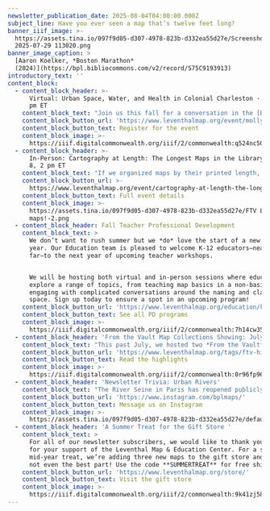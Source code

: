 ```yaml
---
newsletter_publication_date: 2025-08-04T04:00:00.000Z
subject_line: Have you ever seen a map that’s twelve feet long?
banner_iiif_image: >-
  https://assets.tina.io/097f9d05-d307-4978-823b-d332ea55d27e/Screenshot
  2025-07-29 113020.png
banner_image_caption: >
  [Aaron Koelker, *Boston Marathon*
  (2024)](https://bpl.bibliocommons.com/v2/record/S75C9193913)
introductory_text: ''
content_block:
  - content_block_header: >-
      Virtual: Urban Space, Water, and Health in Colonial Charleston · Sep 16, 6
      pm ET 
    content_block_text: "Join us this fall for a conversation in the [Brown Seminar on the Historical Geography of the American Revolutionary Era](https://www.leventhalmap.org/tags/richard-h.-brown-seminar/) with historian **Molly Nebiolo**. Professor Nebiolo\_will explore the colonial geography of Charleston with a focus on tidal creeks and other waterbodies—both those marked on maps of this period as well as those hidden in the cartographic record. These maps open up a new perspective on the history of health and environment in the eighteenth century colonial American city.\n\n*This program is part of the [American Revolutionary Geographies Online (ARGO)](https://www.argomaps.org/) initiative.*\n"
    content_block_button_url: 'https://www.leventhalmap.org/event/molly-nebiolo-lecture/'
    content_block_button_text: Register for the event
    content_block_image: >-
      https://iiif.digitalcommonwealth.org/iiif/2/commonwealth:q524nc50k/2360,1623,2629,4023/full/0/default.jpg
  - content_block_header: >-
      In-Person: Cartography at Length: The Longest Maps in the Library · August
      8, 2 pm ET
    content_block_text: "If we organized maps by their printed length, would we see patterns emerge? Could we learn something about geography and history from looking at the longest maps in a library? It turns out the answer is “yes.”\n\nIn this\_*From The Vault*, we dive into some of the longest and tallest maps in the Leventhal Center collections. From rivers to railroads, green parks to gold rushes, these maps document how cartographers have fixated on long landscapes—including one 12-foot long map of the Boston Marathon, printed on a receipt!\n"
    content_block_button_url: >-
      https://www.leventhalmap.org/event/cartography-at-length-the-longest-maps-in-the-library-from-the-vault-collections-showing/
    content_block_button_text: Full event details
    content_block_image: >-
      https://assets.tina.io/097f9d05-d307-4978-823b-d332ea55d27e/FTV Looong
      maps!-2.png
  - content_block_header: Fall Teacher Professional Development
    content_block_text: >
      We don’t want to rush summer but we *do* love the start of a new school
      year. Our Education team is pleased to welcome K-12 educators—near and
      far—to the next year of upcoming teacher workshops.


      We will be hosting both virtual and in-person sessions where educators can
      explore a range of topics, from teaching map basics in a non-basic way, to
      engaging with complicated conversations around the naming and claiming of
      space. Sign up today to ensure a spot in an upcoming program!
    content_block_button_url: 'https://www.leventhalmap.org/education/k12/professional-development/'
    content_block_button_text: See all PD programs
    content_block_image: >-
      https://iiif.digitalcommonwealth.org/iiif/2/commonwealth:7h14cw359/1479,872,3344,4048/1200,/0/default.jpg
  - content_block_header: 'From the Vault Map Collections Showing: July Roundup'
    content_block_text: "This past July, we hosted two *From the Vault* Map Collections Showing events.\n\n**We Are One: Mapping America’s Road from Revolution to Independence** brought back the best elements of one of our most popular exhibitions,\_*[We Are One](https://collections.leventhalmap.org/exhibits/3)*, to celebrate this Independence Day and explore the tumultuous events that led thirteen colonies to join and forge a new nation. In\_**Historic Currents: Charting the Evolution of Boston’s Ferry Routes**, we partnered with A Better City,\_the Seaport Transportation Management Association, and the Lower Mystic Transportation Management Association to learn about how transportation hubs, industries, and the destinations characterizing Greater Boston communities led the way for a variety of successful ferry routes.\n\nWe welcome other community and interest groups to collaborate with us on future map collections showings. Please contact Julia Williams, Gallery & Communications Coordinator, at [jwilliams@leventhalmap.org](mailto:jwilliams@leventhalmap.org), if you would like to propose a co-curated program.\n\n**Check out the maps from each of the events in the roundup articles linked below.**\n"
    content_block_button_url: 'https://www.leventhalmap.org/tags/ftv-highlights/'
    content_block_button_text: Read the highlights
    content_block_image: >-
      https://iiif.digitalcommonwealth.org/iiif/2/commonwealth:0r96fp96g/full/,1800/0/default.jpg
  - content_block_header: 'Newsletter Trivia: Urban Rivers'
    content_block_text: "The River Seine in Paris has reopened publicly to swimmers after a century-long ban. Which of the following American cities also actively encourages public swimming in its adjacent river?\n\n* Boston - Charles River\n* Philadelphia - Delaware River\n* Chicago - Chicago River\n* Memphis - Mississippi River\n\nThe answer to last newsletter’s question about what park used to be a brick-producing clay pit, a landfill, and dump site before it was converted into a park space is **Danehy Park**.\n\nCorrect answers will be included in a random draw—the winner will receive the next three\_[Map of the Month club](https://www.leventhalmap.org/donate/map-of-the-month/)\_postcards for free.\_***Congratulations to our last winner, Danielle!***  In order to enter, make sure you follow us on [Bluesky](https://bsky.app/profile/bplmaps.bsky.social), [Instagram](https://www.instagram.com/bplmaps/)\_ or\_[Facebook](https://www.facebook.com/bplmaps)\_and direct message or email us the answer to the following question. We’ll accept answers until **August 11 at 9 am ET**.\n"
    content_block_button_url: 'https://www.instagram.com/bplmaps/'
    content_block_button_text: Message us on Instagram
    content_block_image: >-
      https://assets.tina.io/097f9d05-d307-4978-823b-d332ea55d27e/default.jpg.png
  - content_block_header: 'A Summer Treat for the Gift Store '
    content_block_text: >
      For all of our newsletter subscribers, we would like to thank you so much
      for your support of the Leventhal Map & Education Center. For a small
      mid-year treat, we’re adding three new maps to the gift store and that’s
      not even the best part! Use the code **SUMMERTREAT** for free shipping.
    content_block_button_url: 'https://www.leventhalmap.org/store/'
    content_block_button_text: Visit the gift store
    content_block_image: >-
      https://iiif.digitalcommonwealth.org/iiif/2/commonwealth:9k41zj58k/3534,642,4157,5767/1200,/0/default.jpg
---
```


